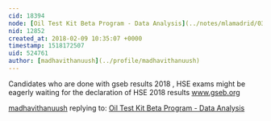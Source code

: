 ```yaml
---
cid: 18394
node: [Oil Test Kit Beta Program - Data Analysis](../notes/mlamadrid/03-17-2016/spectometer-intensity-calibration)
nid: 12852
created_at: 2018-02-09 10:35:07 +0000
timestamp: 1518172507
uid: 524761
author: [madhavithanuush](../profile/madhavithanuush)
---
```


Candidates who are done with gseb results 2018 , HSE exams might be eagerly waiting for the declaration of HSE 2018 results <a href="https://gseb-hseresults.in/">www.gseb.org</a>


[madhavithanuush](../profile/madhavithanuush) replying to: [Oil Test Kit Beta Program - Data Analysis](../notes/mlamadrid/03-17-2016/spectometer-intensity-calibration)

